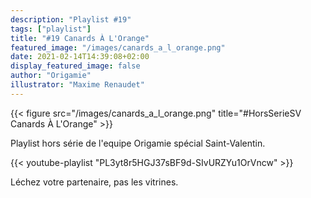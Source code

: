 ```yaml
---
description: "Playlist #19"
tags: ["playlist"]
title: "#19 Canards À L'Orange"
featured_image: "/images/canards_a_l_orange.png"
date: 2021-02-14T14:39:08+02:00
display_featured_image: false
author: "Origamie" 
illustrator: "Maxime Renaudet"
---
```


{{< figure src="/images/canards_a_l_orange.png" title="#HorsSerieSV Canards À L'Orange" >}}

Playlist hors série de l'equipe Origamie spécial Saint-Valentin.

{{< youtube-playlist "PL3yt8r5HGJ37sBF9d-SIvURZYu1OrVncw" >}}

Léchez votre partenaire, pas les vitrines.
